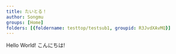 ```yaml
---
title: たいとる！
author: Songmu
groups: [Home]
folders: [{foldername: testtop/testsub1, groupid: R3JvdXAvMQ}]
---
```


Hello World!
こんにちは!
